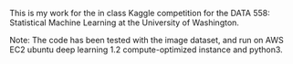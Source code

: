 This is my work for the in class Kaggle competition for the DATA 558: Statistical Machine Learning at the University of Washington.

Note: The code has been tested with the image dataset, and run on AWS EC2 ubuntu deep learning 1.2 compute-optimized instance and python3.
